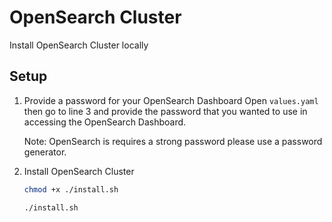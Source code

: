 # OpenSearch Cluster

Install OpenSearch Cluster locally

## Setup

1. Provide a password for your OpenSearch Dashboard
  Open `values.yaml` then go to line 3 and provide the password that you wanted to use in accessing the OpenSearch Dashboard.

    Note: OpenSearch is requires a strong password please use a password generator.

1. Install OpenSearch Cluster

    ```sh
    chmod +x ./install.sh

    ./install.sh
    ```

